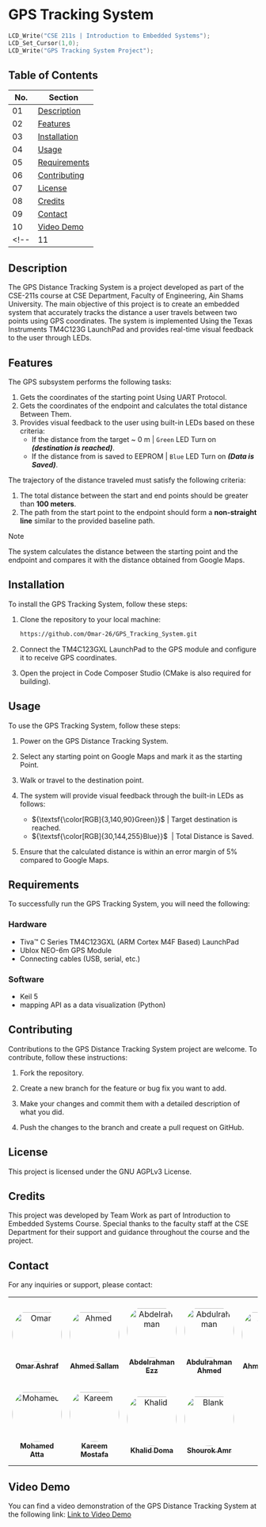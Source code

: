 # GPS Tracking System

```C
LCD_Write("CSE 211s | Introduction to Embedded Systems");
LCD_Set_Cursor(1,0);
LCD_Write("GPS Tracking System Project");
```

## Table of Contents

| No.    | Section                                   |
| ------ | ----------------------------------------- |
| 01     | [Description](#description)               |
| 02     | [Features](#features)                     |
| 03     | [Installation](#installation)             |
| 04     | [Usage](#usage)                           |
| 05     | [Requirements](#requirements)             |
| 06     | [Contributing](#contributing)             |
| 07     | [License](#license)                       |
| 08     | [Credits](#credits)                       |
| 09     | [Contact](#contact)                       |
| 10     | [Video Demo](#video-demo)                 |
<!-- | 11     | [Baseline Path](#baseline-path)           |  -->

## Description

The GPS Distance Tracking System is a project developed as part of the CSE-211s course at CSE Department, Faculty of Engineering, Ain Shams University. The main objective of this project is to create an embedded system that accurately tracks the distance a user travels between two points using GPS coordinates. The system is implemented Using the Texas Instruments TM4C123G LaunchPad and provides real-time visual feedback to the user through LEDs.

## Features

The GPS subsystem performs the following tasks:

1. Gets the coordinates of the starting point Using UART Protocol.
2. Gets the coordinates of the endpoint and calculates the total distance Between Them.
3. Provides visual feedback to the user using built-in LEDs based on these criteria:
   - If the distance from the target ~ 0 m    | `Green` LED  Turn on _**(destination is reached)**_.
   - If the distance from is saved to EEPROM  | `Blue` LED Turn on _**(Data is Saved)**_.

The trajectory of the distance traveled must satisfy the following criteria:

1. The total distance between the start and end points should be greater than **100 meters**.
2. The path from the start point to the endpoint should form a **non-straight line** similar to the provided baseline path.

> [!note]  
> The system calculates the distance between the starting point and the endpoint and compares it with the distance obtained from Google Maps.

## Installation

To install the GPS Tracking System, follow these steps:

1. Clone the repository to your local machine:

   ```bash
   https://github.com/Omar-26/GPS_Tracking_System.git
   ```

2. Connect the TM4C123GXL LaunchPad to the GPS module and configure it to receive GPS coordinates.

3. Open the project in Code Composer Studio (CMake is also required for building).

## Usage

To use the GPS Tracking System, follow these steps:

1. Power on the GPS Distance Tracking System.

2. Select any starting point on Google Maps and mark it as the starting Point.

3. Walk or travel to the destination point.

4. The system will provide visual feedback through the built-in LEDs as follows:
   - ${\textsf{\color[RGB]{3,140,90}Green}}$‏‏‎ ‎‏‏‎| Target destination is reached.
   - ${\textsf{\color[RGB]{30,144,255}Blue}}$ ‏‏‎ | Total Distance is Saved.

5. Ensure that the calculated distance is within an error margin of 5% compared to Google Maps.

## Requirements

To successfully run the GPS Tracking System, you will need the following:

### Hardware

- Tiva™ C Series TM4C123GXL (ARM Cortex M4F Based) LaunchPad
- Ublox NEO-6m GPS Module
- Connecting cables (USB, serial, etc.)

### Software

- Keil 5
- mapping API as a data visualization (Python)

## Contributing

Contributions to the GPS Distance Tracking System project are welcome. To contribute, follow these instructions:

1. Fork the repository.

2. Create a new branch for the feature or bug fix you want to add.

3. Make your changes and commit them with a detailed description of what you did.

4. Push the changes to the branch and create a pull request on GitHub.

## License

This project is licensed under the GNU AGPLv3 License.

## Credits

This project was developed by Team Work as part of Introduction to Embedded Systems Course. Special thanks to the faculty staff at the CSE Department for their support and guidance throughout the course and the project.

## Contact

For any inquiries or support, please contact:

<table>
<tr>
  <!-- Omar Ashraf -->
    <td align="center" style="word-wrap: break-word; width: 170.0; height: 170.0">
        <a href= https://github.com/Omar-26>
            <img src=https://avatars.githubusercontent.com/u/110625103?v=4 width="100;"  style="border-radius:50%;align-items:center;justify-content:center;overflow:hidden;padding-top:10px" alt= Omar Ashraf/>
            <br />
            <sub style="font-size:14px"><b>Omar Ashraf</b></sub>
        </a>
    </td>
  <!-- Ahmed Sallam -->
    <td align="center" style="word-wrap: break-word; width: 170.0; height: 170.0">
        <a href= https://github.com/Ahmed-Sallam-a >
            <img src=https://avatars.githubusercontent.com/u/133379726?v=4 width="100;"  style="border-radius:50%;align-items:center;justify-content:center;overflow:hidden;padding-top:10px" alt= Ahmed Sallam/>
            <br />
            <sub style="font-size:14px"><b>Ahmed Sallam</b></sub>
        </a>
    </td>
  <!-- Abdelrahman Ezz -->
    <td align="center" style="word-wrap: break-word; width: 170.0; height: 170.0">
        <a href= https://github.com/abdoezz1 >
            <img src=https://avatars.githubusercontent.com/u/133367786?v=4 width="100;"  style="border-radius:50%;align-items:center;justify-content:center;overflow:hidden;padding-top:10px" alt= Abdelrahman Ezz/>
            <br />
            <sub style="font-size:14px"><b>Abdelrahman Ezz</b></sub>
        </a>
    </td>
  <!-- Abdulrahman Ahmed -->
    <td align="center" style="word-wrap: break-word; width: 170.0; height: 170.0">
        <a href= https://github.com/Abdulrahmana-4 >
            <img src=https://avatars.githubusercontent.com/u/137663805?v=4 width="100;"  style="border-radius:50%;align-items:center;justify-content:center;overflow:hidden;padding-top:10px" alt= Abdulrahman Saeed/>
            <br />
            <sub style="font-size:14px"><b>Abdulrahman Ahmed</b></sub>
        </a>
    </td>
  <!-- Ahmed Helmy -->
    <td align="center" style="word-wrap: break-word; width: 170.0; height: 170.0">
        <a href= https://github.com/Ahmed-7elmy >
            <img src= https://avatars.githubusercontent.com/u/135165946?v=4 width="100;"  style="border-radius:50%;align-items:center;justify-content:center;overflow:hidden;padding-top:10px" alt= Ahmed Helmy/>
            <br />
            <sub style="font-size:14px"><b>Ahmed Helmy</b></sub>
        </a>
    </td>
</tr>
<tr>
  <!-- Mohamed Atta -->
    <td align="center" style="word-wrap: break-word; width: 170.0; height: 170.0">
        <a href= https://github.com/MohamedAtta22 >
            <img src=https://avatars.githubusercontent.com/u/109322691?v=4 width="100;"  style="border-radius:50%;align-items:center;justify-content:center;overflow:hidden;padding-top:10px" alt= Mohamed Atta/>
            <br />
            <sub style="font-size:14px"><b>Mohamed Atta</b></sub>
        </a>
    </td>
  <!-- Kareem Mostafa -->
    <td align="center" style="word-wrap: break-word; width: 170.0; height: 170.0">
        <a href= https://github.com/KareemMostafa1 >
            <img src=https://avatars.githubusercontent.com/u/167640929?v=4 width="100;"  style="border-radius:50%;align-items:center;justify-content:center;overflow:hidden;padding-top:10px" alt= Kareem Mostafa/>
            <br />
            <sub style="font-size:14px"><b>Kareem Mostafa</b></sub>
        </a>
    </td>
  <!-- Khalid Doma -->
    <td align="center" style="word-wrap: break-word; width: 170.0; height: 170.0">
        <a href= https://github.com/KHALIDDOMA >
            <img src=https://avatars.githubusercontent.com/u/77086956?v=4 width="100;"  style="border-radius:50%;align-items:center;justify-content:center;overflow:hidden;padding-top:10px" alt= Khalid Doma/>
            <br />
            <sub style="font-size:14px"><b>Khalid Doma</b></sub>
        </a>
    </td>
  <!-- Shourok Amr -->
    <td align="center" style="word-wrap: break-word; width: 170.0; height: 170.0">
        <a href= https://github.com/shorouk25 >
            <img src=https://avatars.githubusercontent.com/u/133603360?v=4 width="100;"  style="border-radius:50%;align-items:center;justify-content:center;overflow:hidden;padding-top:10px" alt= Blank Space/>
            <br />
            <sub style="font-size:14px"><b>Shourok Amr</b></sub>
        </a>
    </td>

</tr>
</table>

## Video Demo

You can find a video demonstration of the GPS Distance Tracking System at the following link: [Link to Video Demo](https://www.youtube.com/watch?v=8cY5F0Gdrfo)

<!-- 
## Baseline Path

The baseline path that should be followed for the GPS Distance Tracking System is shown below:

![Image 1](https://www.mdpi.com/ijgi/ijgi-11-00186/article_deploy/html/images/ijgi-11-00186-g001.png) -->
